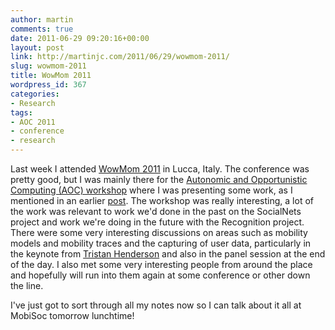 ```yaml
---
author: martin
comments: true
date: 2011-06-29 09:20:16+00:00
layout: post
link: http://martinjc.com/2011/06/29/wowmom-2011/
slug: wowmom-2011
title: WowMom 2011
wordpress_id: 367
categories:
- Research
tags:
- AOC 2011
- conference
- research
---
```


Last week I attended [WowMom 2011](http://wowmom2011.imtlucca.it/) in Lucca, Italy. The conference was pretty good, but I was mainly there for the [Autonomic and Opportunistic Computing (AOC) workshop](http://cnd.iit.cnr.it/aoc2011/index.html) where I was presenting some work, as I mentioned in an earlier [post](http://users.cs.cf.ac.uk/M.J.Chorley/2011/06/02/unexpected/). The workshop was really interesting, a lot of the work was relevant to work we'd done in the past on the SocialNets project and work we're doing in the future with the Recognition project. There were some very interesting discussions on areas such as mobility models and mobility traces and the capturing of user data, particularly in the keynote from [Tristan Henderson](http://www.cs.st-andrews.ac.uk/~tristan/) and also in the panel session at the end of the day. I also met some very interesting people from around the place and hopefully will run into them again at some conference or other down the line.

I've just got to sort through all my notes now so I can talk about it all at MobiSoc tomorrow lunchtime!
